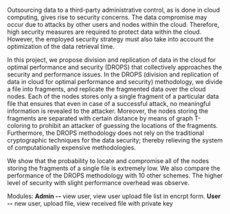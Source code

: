 Outsourcing data to a third-party administrative control, as is done in cloud 
computing, gives rise to security concerns. The data compromise may occur due to attacks by other 
users and nodes within the cloud. Therefore, high security measures are required to protect data within 
the cloud. However, the employed security strategy must also take into account the optimization of 
the data retrieval time. 
 
 In this project, we propose division and replication of data in the cloud for optimal 
performance and security (DROPS) that collectively approaches the security and performance issues. 
In the DROPS (division and replication of data in cloud for optimal performance and security)
methodology, we divide a file into fragments, and replicate the fragmented data over the cloud nodes. 
Each of the nodes stores only a single fragment of a particular data file that ensures that even in case 
of a successful attack, no meaningful information is revealed to the attacker. Moreover, the nodes 
storing the fragments are separated with certain distance by means of graph T-coloring to prohibit an 
attacker of guessing the locations of the fragments. Furthermore, the DROPS methodology does not 
rely on the traditional cryptographic techniques for the data security; thereby relieving the system of 
computationally expensive methodologies. 
 
 We show that the probability to locate and compromise all of the nodes storing the 
fragments of a single file is extremely low. We also compare the performance of the DROPS 
methodology with 10 other schemes. The higher level of security with slight performance overhead 
was observe.

Modules:
  **Admin --** 
    view user,
    view user upload file list in encrpt form. 
  **User --**
    new user,
    upload file,
    view received file with private key
